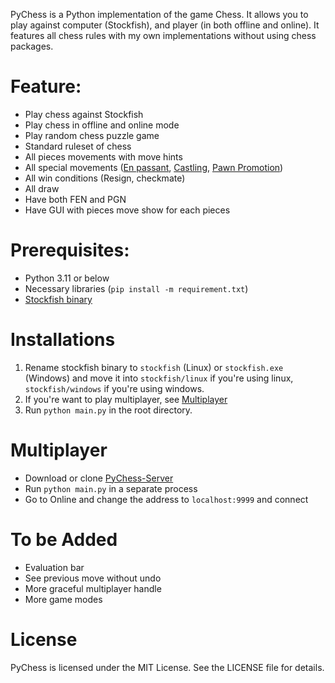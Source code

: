 PyChess is a Python implementation of the game Chess. It allows you to play against computer (Stockfish), and player (in both offline and online). It features all chess rules with my own implementations without using chess packages.

# Feature:
 - Play chess against Stockfish
 - Play chess in offline and online mode
 - Play random chess puzzle game
 - Standard ruleset of chess
 - All pieces movements with move hints
 - All special movements ([En passant](https://en.wikipedia.org/wiki/En_passant), 
[Castling](https://en.wikipedia.org/wiki/Castling), [Pawn Promotion](https://en.wikipedia.org/wiki/Promotion_(chess)))
 - All win conditions (Resign, checkmate)
 - All draw
 - Have both FEN and PGN
 - Have GUI with pieces move show for each pieces

# Prerequisites:
 - Python 3.11 or below
 - Necessary libraries (`pip install -m requirement.txt`)
 - [Stockfish binary](https://stockfishchess.org/download/)

# Installations
1. Rename stockfish binary to `stockfish` (Linux) or `stockfish.exe` (Windows) and move it into `stockfish/linux` if you're using linux, `stockfish/windows` if you're using windows. 
2. If you're want to play multiplayer, see [Multiplayer](#multiplayer)
3. Run `python main.py` in the root directory.

# Multiplayer
 - Download or clone [PyChess-Server](https://github.com/Neptune27/PyChess-Server)
 - Run `python main.py` in a separate process
 - Go to Online and change the address to `localhost:9999` and connect

# To be Added
 - Evaluation bar
 - See previous move without undo
 - More graceful multiplayer handle
 - More game modes

# License
PyChess is licensed under the MIT License. See the LICENSE file for details.